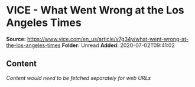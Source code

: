 # VICE - What Went Wrong at the Los Angeles Times

**Source:** https://www.vice.com/en_us/article/v7g34y/what-went-wrong-at-the-los-angeles-times
**Folder:** Unread
**Added:** 2020-07-02T09:41:02




## Content
*Content would need to be fetched separately for web URLs*

